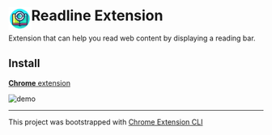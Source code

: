 # <img src="public/icons/icon.png" width="45" align="left"> Readline Extension

Extension that can help you read web content by displaying a reading bar.


## Install

[**Chrome** extension](https://chromewebstore.google.com/detail/shark-eagle-readline/fcpdaakhpogdeimhhibkceonbehgddam) <!-- TODO: Add chrome extension link inside parenthesis -->

![demo](https://s.hzhou.link/img/readline2.gif)

---

This project was bootstrapped with [Chrome Extension CLI](https://github.com/dutiyesh/chrome-extension-cli)

